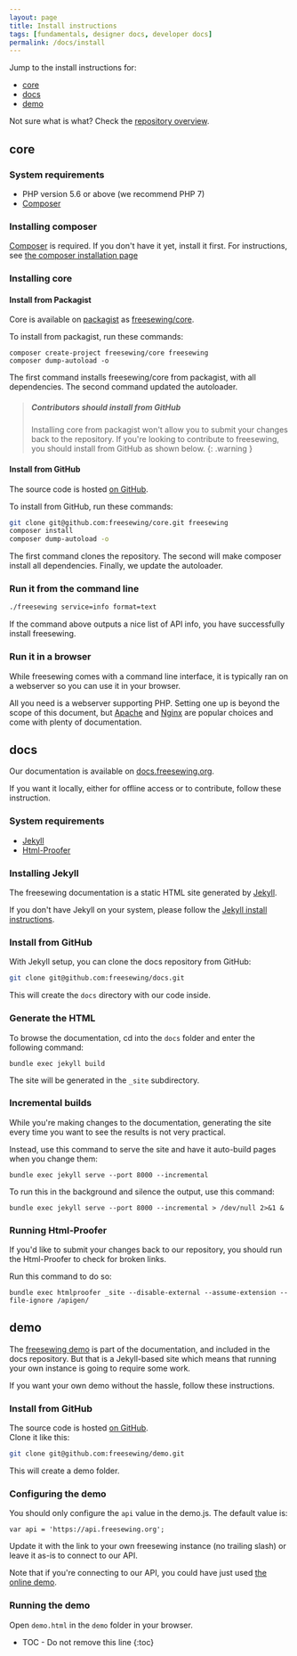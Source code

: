 ```yaml
---
layout: page
title: Install instructions
tags: [fundamentals, designer docs, developer docs]
permalink: /docs/install
---
```

Jump to the install instructions for:

- [core](#core)
- [docs](#docs)
- [demo](#demo)

Not sure what is what? Check the [repository overview](/docs/repositories).

## core

### System requirements

- PHP version 5.6 or above (we recommend PHP 7)
- [Composer](https://getcomposer.org/)

### Installing composer

[Composer](https://getcomposer.org/) is required. If you don't have it yet, install it first.
For instructions, see [the composer installation page](https://getcomposer.org/download/)

### Installing core

#### Install from Packagist

Core is available on [packagist](https://packagist.org/)
 as [freesewing/core](https://packagist.org/packages/freesewing/core). 

To install from packagist, run these commands:

```
composer create-project freesewing/core freesewing
composer dump-autoload -o
```

The first command installs freesewing/core from packagist, with all dependencies.
The second command updated the autoloader.

> <h5 class='notoc'>Contributors should install from GitHub</h5>
>
> Installing core from packagist won't allow you to submit your
> changes back to the repository. If you're looking to contribute
> to freesewing, you should install from GitHub as shown below.
{: .warning }

#### Install from GitHub

The source code is hosted [on GitHub](https://github.com/freesewing/core).  

To install from GitHub, run these commands:

```sh
git clone git@github.com:freesewing/core.git freesewing
composer install
composer dump-autoload -o
```

The first command clones the repository. The second will make composer install
all dependencies. Finally, we update the autoloader.

### Run it from the command line

```sh
./freesewing service=info format=text
```

If the command above outputs a nice list of API info, you have successfully install freesewing.

### Run it in a browser

While freesewing comes with a command line interface, it is typically ran on a webserver
so you can use it in your browser.

All you need is a webserver supporting PHP. 
Setting one up is beyond the scope of this document, but [Apache](https://httpd.apache.org/) 
and [Nginx](http://nginx.org/) are popular choices and come with plenty of documentation.

## docs

Our documentation is available on [docs.freesewing.org](https://docs.freesewing.org/).

If you want it locally, either for offline access or to contribute, follow these
instruction.

### System requirements

- [Jekyll](http://jekyllrb.com)
- [Html-Proofer](https://rubygems.org/gems/html-proofer/versions/3.4.0)

### Installing Jekyll

The freesewing documentation is a static HTML site generated by [Jekyll](http://jekyllrb.com).

If you don't have Jekyll on your system, please follow the 
[Jekyll install instructions](http://jekyllrb.com/docs/installation/).

### Install from GitHub

With Jekyll setup, you can clone the docs repository from GitHub:

```sh
git clone git@github.com:freesewing/docs.git 
```

This will create the `docs` directory with our code inside.

### Generate the HTML
To browse the documentation, cd into the `docs` folder and 
enter the following command:

```
bundle exec jekyll build
```

The site will be generated in the `_site` subdirectory.

### Incremental builds

While you're making changes to the documentation, generating the site
every time you want to see the results is not very practical.

Instead, use this command to serve the site and have it auto-build
pages when you change them:

```
bundle exec jekyll serve --port 8000 --incremental
```

To run this in the background and silence the output, use this command:

```
bundle exec jekyll serve --port 8000 --incremental > /dev/null 2>&1 &
```

### Running Html-Proofer

If you'd like to submit your changes back to our repository, you 
should run the Html-Proofer to check for broken links.

Run this command to do so:

```
bundle exec htmlproofer _site --disable-external --assume-extension --file-ignore /apigen/
```

## demo

The [freesewing demo](/fixme) is part of the documentation, and included in the docs repository. 
But that is a Jekyll-based site which means that running your own instance is going to require some work.

If you want your own demo without the hassle, follow these instructions.

### Install from GitHub

The source code is hosted [on GitHub](https://github.com/freesewing/demo).  
Clone it like this:

```sh
git clone git@github.com:freesewing/demo.git
```

This will create a demo folder.

### Configuring the demo

You should only configure the `api` value in the demo.js. 
The default value is:

```
var api = 'https://api.freesewing.org';
```

Update it with the link to your own freesewing instance (no trailing slash)
or leave it as-is to connect to our API.

Note that if you're connecting to our API, you could have just used 
[the online demo](/fixme).

### Running the demo

Open `demo.html` in the `demo` folder in your browser.

* TOC - Do not remove this line
{:toc}

